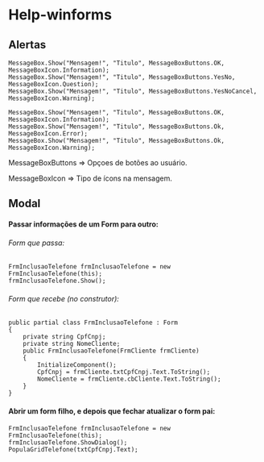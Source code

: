 # Help-winforms

## Alertas
```
MessageBox.Show("Mensagem!", "Titulo", MessageBoxButtons.OK, MessageBoxIcon.Information);
MessageBox.Show("Mensagem!", "Titulo", MessageBoxButtons.YesNo, MessageBoxIcon.Question);
MessageBox.Show("Mensagem!", "Titulo", MessageBoxButtons.YesNoCancel, MessageBoxIcon.Warning);
```

```
MessageBox.Show("Mensagem!", "Titulo", MessageBoxButtons.OK, MessageBoxIcon.Information);
MessageBox.Show("Mensagem!", "Titulo", MessageBoxButtons.Ok, MessageBoxIcon.Error);
MessageBox.Show("Mensagem!", "Titulo", MessageBoxButtons.Ok, MessageBoxIcon.Warning);
```

MessageBoxButtons => Opçoes de botões ao usuário.

MessageBoxIcon => Tipo de ícons na mensagem.

## Modal
#### Passar informações de um Form para outro:
###### Form que passa:
```
FrmInclusaoTelefone frmInclusaoTelefone = new FrmInclusaoTelefone(this);
frmInclusaoTelefone.Show();
```

###### Form que recebe (no construtor):
```
public partial class FrmInclusaoTelefone : Form
{
    private string CpfCnpj;
    private string NomeCliente;        
    public FrmInclusaoTelefone(FrmCliente frmCliente)
    {
        InitializeComponent();                        
        CpfCnpj = frmCliente.txtCpfCnpj.Text.ToString();
        NomeCliente = frmCliente.cbCliente.Text.ToString();
    }
}
```

#### Abrir um form filho, e depois que fechar atualizar o form pai:
```
FrmInclusaoTelefone frmInclusaoTelefone = new FrmInclusaoTelefone(this);
frmInclusaoTelefone.ShowDialog();
PopulaGridTelefone(txtCpfCnpj.Text);
```
